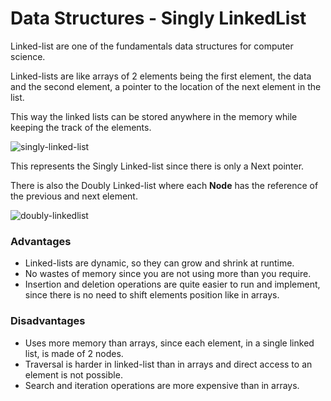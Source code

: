 # Data Structures - Singly LinkedList

Linked-list are one of the fundamentals data structures for computer science.

Linked-lists are like arrays of 2 elements being the first element, the data and the second element, a pointer to the location of the next element in the list.

This way the linked lists can be stored anywhere in the memory while keeping the track
of the elements.

![singly-linked-list](/assets/linkedlist.drawio.png)

This represents the Singly Linked-list since there is only a Next pointer.

There is also the Doubly Linked-list where each **Node** has the reference of the previous and next element.

![doubly-linkedlist](/assets/doublylinkedlist.drawio.png)

### Advantages

- Linked-lists are dynamic, so they can grow and shrink at runtime.
- No wastes of memory since you are not using more than you require.
- Insertion and deletion operations are quite easier to run and implement, since there is no need to shift elements position like in arrays.

### Disadvantages

- Uses more memory than arrays, since each element, in a single linked list, is made of 2 nodes.
- Traversal is harder in linked-list than in arrays and direct access to an element is not possible.
- Search and iteration operations are more expensive than in arrays.